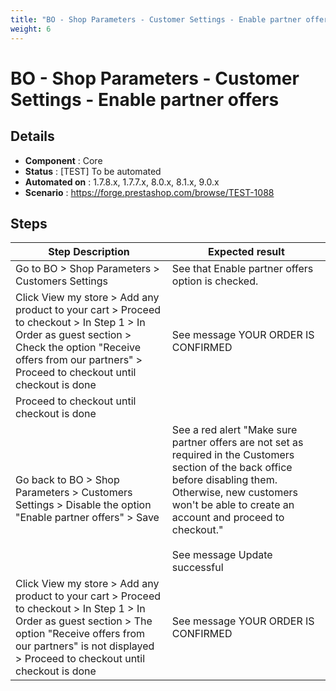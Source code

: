 ```yaml
---
title: "BO - Shop Parameters - Customer Settings - Enable partner offers"
weight: 6
---
```


# BO - Shop Parameters - Customer Settings - Enable partner offers
## Details
* **Component** : Core
* **Status** : [TEST] To be automated
* **Automated on** : 1.7.8.x, 1.7.7.x, 8.0.x, 8.1.x, 9.0.x
* **Scenario** : https://forge.prestashop.com/browse/TEST-1088

## Steps
| Step Description | Expected result |
| ----- | ----- |
| Go to BO > Shop Parameters > Customers Settings | See that Enable partner offers option is checked. |
| Click View my store > Add any product to your cart > Proceed to checkout > In Step 1 > In Order as guest section > Check the option "Receive offers from our partners" > Proceed to checkout until checkout is done | See message YOUR ORDER IS CONFIRMED |
| Proceed to checkout until checkout is done |  |
| Go back to BO > Shop Parameters > Customers Settings > Disable the option "Enable partner offers" > Save | See a red alert "Make sure partner offers are not set as required in the Customers section of the back office before disabling them. Otherwise, new customers won't be able to create an account and proceed to checkout."<br><br>See message Update successful |
| Click View my store > Add any product to your cart > Proceed to checkout > In Step 1 > In Order as guest section > The option "Receive offers from our partners" is not displayed > Proceed to checkout until checkout is done | See message YOUR ORDER IS CONFIRMED |
